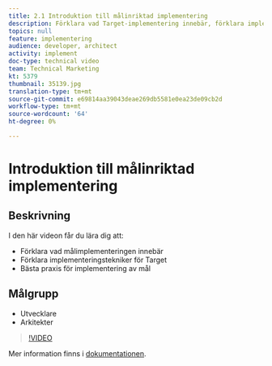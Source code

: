 ```yaml
---
title: 2.1 Introduktion till målinriktad implementering
description: Förklara vad Target-implementering innebär, förklara implementeringstekniker för Target, implementera målimplementering på bästa sätt
topics: null
feature: implementering
audience: developer, architect
activity: implement
doc-type: technical video
team: Technical Marketing
kt: 5379
thumbnail: 35139.jpg
translation-type: tm+mt
source-git-commit: e69814aa39043deae269db5581e0ea23de09cb2d
workflow-type: tm+mt
source-wordcount: '64'
ht-degree: 0%

---
```



# Introduktion till målinriktad implementering

## Beskrivning

I den här videon får du lära dig att:

* Förklara vad målimplementeringen innebär
* Förklara implementeringstekniker för Target
* Bästa praxis för implementering av mål

## Målgrupp

* Utvecklare
* Arkitekter

>[!VIDEO](https://video.tv.adobe.com/v/35139/?quality=12)

Mer information finns i [dokumentationen](https://docs.adobe.com/content/help/en/target/using/implement-target/implementing-target.html).
